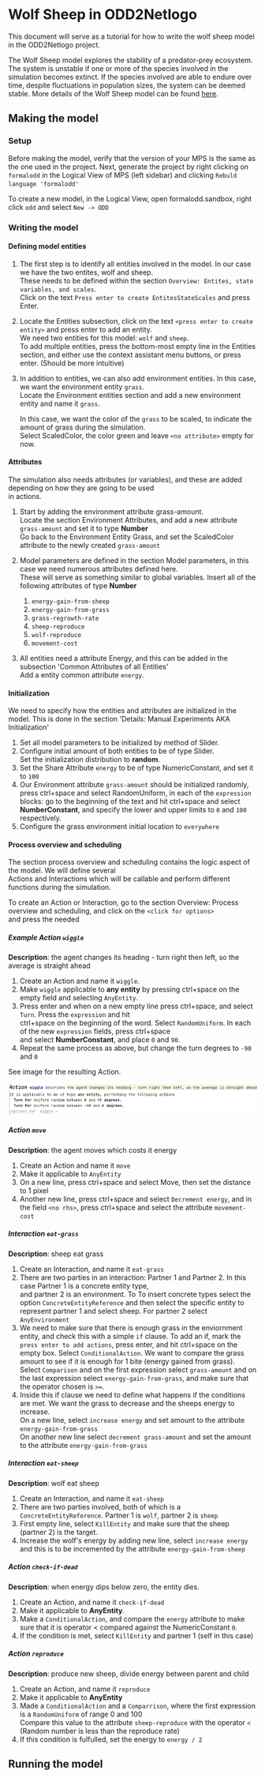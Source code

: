 # Wolf Sheep in ODD2Netlogo
This document will serve as a tutorial for how to write the wolf sheep model in the ODD2Netlogo project. 

The Wolf Sheep model explores the stability of a predator-prey ecosystem. The system is unstable if one or more of the 
species involved in the simulation becomes extinct. If the species involved are able to endure over time, despite 
fluctuations in population sizes, the system can be deemed stable.
More details of the Wolf Sheep model can be found [here](https://ccl.northwestern.edu/netlogo/models/WolfSheepPredation).


## Making the model
### Setup
Before making the model, verify that the version of your MPS is the same as the one used in the project.
Next, generate the project by right clicking on `formalodd` in the Logical View of MPS (left sidebar) 
and clicking `Rebuld language 'formalodd'`

To create a new model, in the Logical View, open formalodd.sandbox, right click `odd` and select `New -> ODD`

### Writing the model
#### Defining model entities
1. The first step  is to identify all entities involved in the model. In our case we have the two entites, wolf and sheep. \
   These needs to be defined within the section `Overview: Entites, state variables, and scales`. \
   Click on the text `Press enter to create EntitesStateScales` and press Enter.
1. Locate the Entities subsection, click on the text `<press enter to create entity>` and press enter to add an entity. \
    We need two entities for this model: `wolf` and `sheep`.\
    To add multiple entities, press the bottom-most empty line in the Entities section, and either use the 
    context assistant menu buttons, or press enter. (Should be more intuitive)

1. In addition to entities, we can also add environment entities. In this case, we want the environment entity `grass`.\
    Locate the Environment entities section and add a new environment entity and name it `grass`. 
    
    In this case, we want the color of the `grass` to be scaled, to indicate the amount of grass during the simulation.\
    Select ScaledColor, the color green and leave `<no attribute>` empty for now.

#### Attributes
The simulation also needs attributes (or variables), and these are added depending on how they are going to be used \
    in actions. 
    
1. Start by adding the environment attribute grass-amount. \
    Locate the section Environment Attributes, and add a new attribute `grass-amount` and set it to type **Number** \
    Go back to the Environment Entity Grass, and set the ScaledColor attribute to the newly created `grass-amount`

1. Model parameters are defined in the section Model parameters, in this case we need numerous attributes defined here. \
These will serve as something similar to global variables. Insert all of the following attributes of type **Number**
    1. `energy-gain-from-sheep`
    1. `energy-gain-from-grass`
    1. `grass-regrowth-rate`
    1. `sheep-reproduce`
    1. `wolf-reproduce`
    1. `movement-cost`
    
1. All entities need a attribute Energy, and this can be added in the subsection 'Common Attributes of all Entities'\
Add a entity common attribute `energy`.
    
    
#### Initialization
We need to specify how the entities and attributes are initialized in the model. This is done in the section 'Details: Manual Experiments AKA Initialization'

1. Set all model parameters to be initialized by method of Slider.
1. Configure initial amount of both entities to be of type Slider. \
Set the initialization distribution to **random**.
1. Set the Share Attribute `energy` to be of type NumericConstant, and set it to `100`
1. Our Environment attribute `grass-amount` should be initialized randomly, press ctrl+space and select RandomUniform,
in each of the `expression` blocks: go to the beginning of the text and hit ctrl+space and select **NumberConstant**, 
and specify the  lower and upper limits to `0` and `100` respectively.
1. Configure the grass environment initial location to `everywhere`

#### Process overview and scheduling
The section process overview and scheduling contains the logic aspect of the model. We will define several  \
Actions and Interactions which will be callable and perform different functions during the simulation.

To create an Action or Interaction, go to the section Overview: Process overview and scheduling, and click on the `<click for options>`\
and press the needed  
##### Example Action `wiggle`
**Description**: the agent changes its heading - turn right then left, so the average is straight ahead

1. Create an Action and name it `wiggle`.
1. Make `wiggle` applicable to **any entity** by pressing ctrl+space on the empty field and selecting `AnyEntity`. 
1. Press enter and when on a new empty line press ctrl+space, and select `Turn`. Press the `expression` and hit \
ctrl+space on the beginning of the word. Select `RandomUniform`. In each of the new `expression` fields, press ctrl+space \
and select  **NumberConstant**, and place `0` and `90`.
1. Repeat the same process as above, but change the turn degrees to `-90` and `0`

See image for the resulting Action.

![Action wiggle implemented in MPS](images/action_wiggle_example.png)

##### Action `move`
**Description**: the agent moves which costs it energy
1. Create an Action and name it `move`
1. Make it applicable to `AnyEntity`
1. On a new line, press ctrl+space and select Move, then set the distance to 1 pixel
1. Another new line, press ctrl+space and select `Decrement energy`, and in the field `<no rhs>`, press ctrl+space and
select the attribute `movement-cost`

##### Interaction `eat-grass`
**Description**: sheep eat grass
1. Create an Interaction, and name it `eat-grass`
1. There are two parties in an interaction: Partner 1 and Partner 2. In this case Partner 1 is a concrete entity type, \
and partner 2 is an environment. To To insert concrete types select the option `ConcreteEntityReference` and then
select the specific entity to represent partner 1 and select sheep. For partner 2 select `AnyEnvironment`
1. We need to make sure that there is enough grass in the enviornment entity, and check this with a simple `if` clause.
To add an if, mark the `press enter to add actions`, press enter, and hit ctrl+space on the empty box. 
Select `ConditionalAction`. We want to compare the grass amount to see if it is enough for 1 bite (energy gained from grass). \
Select `Comparison` and on the first expression select `grass-amount` and on the last expression select `energy-gain-from-grass`, 
and make sure that the operator chosen is `>=`.
1. Inside this if clause we need to define what happens if the conditions are met. We want the grass to decrease and the sheeps energy to increase.\
On a new line, select  `increase energy` and set amount to the attribute `energy-gain-from-grass` \
On another new line select  `decrement grass-amount` and set the amount to the attribute `energy-gain-from-grass` 

##### Interaction `eat-sheep`
**Description**: wolf eat sheep
1. Create an Interaction, and name it `eat-sheep`
1. There are two parties involved, both of which is a `ConcreteEntityReference`. Partner 1 is `wolf`, partner 2 is `sheep`
1. First empty line, select `KillEntity` and make sure that the sheep (partner 2) is the target.
1. Increase the wolf's energy by adding new line, select `increase energy` and this is to be incremented by 
the attribute `energy-gain-from-sheep`

##### Action `check-if-dead`
**Description**: when energy dips below zero, the entity dies.
1. Create an Action, and name it `check-if-dead`
1. Make it applicable to **AnyEntity**.
1. Make a `ConditionalAction`, and compare the `energy` attribute to make sure that it is operator < compared 
against the NumericConstant `0`.
1. If the condition is met, select `KillEntity` and partner 1 (self in this case)

##### Action `reproduce`
**Description**: produce new sheep, divide energy between parent and child
1.  Create an Action, and name it `reproduce`
1. Make it applicable to **AnyEntity**
1. Made a `ConditionalAction` and a `Comparrison`, where the first expression is a `RandomUniform` of range 0 and 100\
Compare this value to the attribute `sheep-reproduce` with the operator `<` (Random number is less than the reproduce rate)
1. If this condition is fulfulled, set the energy to `energy / 2`




## Running the model


